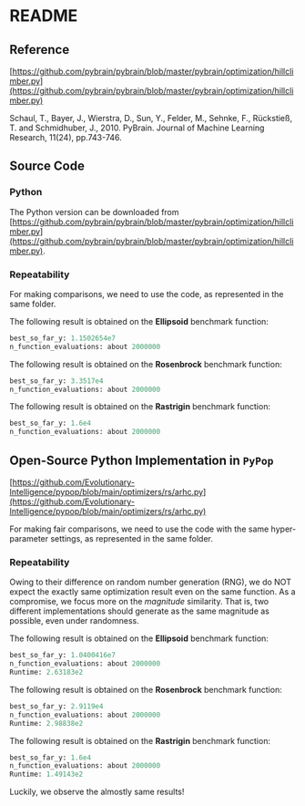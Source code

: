 # README

## Reference

[https://github.com/pybrain/pybrain/blob/master/pybrain/optimization/hillclimber.py](https://github.com/pybrain/pybrain/blob/master/pybrain/optimization/hillclimber.py)

Schaul, T., Bayer, J., Wierstra, D., Sun, Y., Felder, M., Sehnke, F., Rückstieß, T. and Schmidhuber, J., 2010. PyBrain. Journal of Machine Learning Research, 11(24), pp.743-746.

## Source Code

### Python

The Python version can be downloaded from [https://github.com/pybrain/pybrain/blob/master/pybrain/optimization/hillclimber.py](https://github.com/pybrain/pybrain/blob/master/pybrain/optimization/hillclimber.py).

### Repeatability

For making comparisons, we need to use the code, as represented in the same folder.

The following result is obtained on the **Ellipsoid** benchmark function:

```python
best_so_far_y: 1.1502654e7
n_function_evaluations: about 2000000
```

The following result is obtained on the **Rosenbrock** benchmark function:

```python
best_so_far_y: 3.3517e4
n_function_evaluations: about 2000000
```

The following result is obtained on the **Rastrigin** benchmark function:

```python
best_so_far_y: 1.6e4
n_function_evaluations: about 2000000
```

## Open-Source Python Implementation in ```PyPop```

[https://github.com/Evolutionary-Intelligence/pypop/blob/main/optimizers/rs/arhc.py](https://github.com/Evolutionary-Intelligence/pypop/blob/main/optimizers/rs/arhc.py)

For making fair comparisons, we need to use the code with the same hyper-parameter settings, as represented in the same folder.

### Repeatability

Owing to their difference on random number generation (RNG), we do NOT expect the exactly same optimization result even on the same function.
As a compromise, we focus more on the *magnitude* similarity. That is, two different implementations should generate as the same magnitude as possible, even under randomness.

The following result is obtained on the **Ellipsoid** benchmark function:

```python
best_so_far_y: 1.0400416e7
n_function_evaluations: about 2000000
Runtime: 2.63183e2
```

The following result is obtained on the **Rosenbrock** benchmark function:

```python
best_so_far_y: 2.9119e4
n_function_evaluations: about 2000000
Runtime: 2.98838e2
```

The following result is obtained on the **Rastrigin** benchmark function:

```python
best_so_far_y: 1.6e4
n_function_evaluations: about 2000000
Runtime: 1.49143e2
```

Luckily, we observe the almostly same results!
